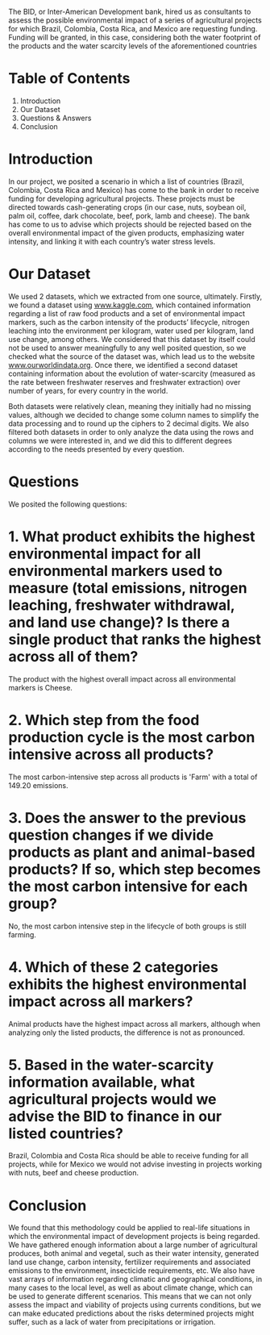 The BID, or Inter-American Development bank, hired us as consultants to assess the possible environmental impact of a series of agricultural projects for which Brazil, Colombia, Costa Rica, and Mexico are requesting funding. Funding will be granted, in this case, considering both the water footprint of the products and the water scarcity levels of the aforementioned countries


# Table of Contents

1.	Introduction
2.	Our Dataset
3.	Questions & Answers
4.	Conclusion
	

# Introduction

In our project, we posited a scenario in which a list of countries (Brazil, Colombia, Costa Rica and Mexico) has come to the bank in order to receive funding for developing agricultural projects. These projects must be directed towards cash-generating crops (in our case, nuts, soybean oil, palm oil, coffee, dark chocolate, beef, pork, lamb and cheese). The bank has come to us to advise which projects should be rejected based on the overall environmental impact of the given products, emphasizing water intensity, and linking it with each country’s water stress levels. 

# Our Dataset

We used 2 datasets, which we extracted from one source, ultimately. Firstly, we found a dataset using www.kaggle.com, which contained information regarding a list of raw food products and a set of environmental impact markers, such as the carbon intensity of the products’ lifecycle, nitrogen leaching into the environment per kilogram, water used per kilogram, land use change, among others. 
We considered that this dataset by itself could not be used to answer meaningfully to any well posited question, so we checked what the source of the dataset was, which lead us to the website www.ourworldindata.org. Once there, we identified a second dataset containing information about the evolution of water-scarcity (measured as the rate between freshwater reserves and freshwater extraction) over number of years, for every country in the world. 

Both datasets were relatively clean, meaning they initially had no missing values, although we decided to change some column names to simplify the data processing and to round up the ciphers to 2 decimal digits. We also filtered both datasets in order to only analyze the data using the rows and columns we were interested in, and we did this to different degrees according to the needs presented by every question. 


# Questions

We posited the following questions: 

# 1. What product exhibits the highest environmental impact for all environmental markers used to measure (total emissions, nitrogen leaching, freshwater withdrawal, and land use change)? Is there a single product that ranks the highest across all of them?

The product with the highest overall impact across all environmental markers is Cheese.

# 2. Which step from the food production cycle is the most carbon intensive across all products?

The most carbon-intensive step across all products is 'Farm' with a total of 149.20 emissions.

# 3. Does the answer to the previous question changes if we divide products as plant and animal-based products? If so, which step becomes the most carbon intensive for each group?

No, the most carbon intensive step in the lifecycle of both groups is still farming.

# 4. Which of these 2 categories exhibits the highest environmental impact across all markers?

Animal products have the highest impact across all markers, although when analyzing only the listed products, the difference is not as pronounced.

# 5. Based in the water-scarcity information available, what agricultural projects would we advise the BID to finance in our listed countries?

Brazil, Colombia and Costa Rica should be able to receive funding for all projects, while for Mexico we would not advise investing in projects working with nuts, beef and cheese production. 



# Conclusion 

We found that this methodology could be applied to real-life situations in which the environmental impact of development projects is being regarded. 
We have gathered enough information about a large number of agricultural produces, both animal and vegetal, such as their water intensity, generated land use change, carbon intensity, fertilizer requirements and associated emissions to the environment, insecticide requirements, etc. 
We also have vast arrays of information regarding climatic and geographical conditions, in many cases to the local level, as well as about climate change, which can be used to generate different scenarios. This means that we can not only assess the impact and viability of projects using currents conditions, but we can make educated predictions about the risks determined projects might suffer, such as a lack of water from precipitations or irrigation.
